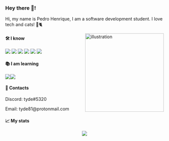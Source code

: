 ### Hey there 👋!

<p>
Hi, my name is Pedro Henrique, I am a software development student. I love tech and cats! 🚀🐈

<img 
alt="illustration"
align="right"
width="250"
src="https://raw.githubusercontent.com/tyde81/tyde81/5b9bfe3a115f0964b9766208879e8b8c0f937297/icons/illustration.svg" />
</p>

#### 🛠️ I know

![](https://raw.githubusercontent.com/tyde81/tyde81/main/icons/nodejs.png) ![](https://raw.githubusercontent.com/tyde81/tyde81/main/icons/typescript.png) ![](https://raw.githubusercontent.com/tyde81/tyde81/main/icons/react.png) ![](https://raw.githubusercontent.com/tyde81/tyde81/main/icons/vue.png) ![](https://raw.githubusercontent.com/tyde81/tyde81/main/icons/html.png) ![](https://raw.githubusercontent.com/tyde81/tyde81/main/icons/css.png)

#### 📚 I am learning
![](https://raw.githubusercontent.com/tyde81/tyde81/main/icons/elixir.png)![](https://raw.githubusercontent.com/tyde81/tyde81/main/icons/phoenix.png)

####  👤 Contacts

<p>Discord: tyde#5320</p>
<p>Email: tyde81@protonmail.com</p>

#### 📈 My stats

<p align="center">
<img src="https://github-readme-stats.vercel.app/api?username=tyde81&show_icons=true&theme=dark" />
</p>
